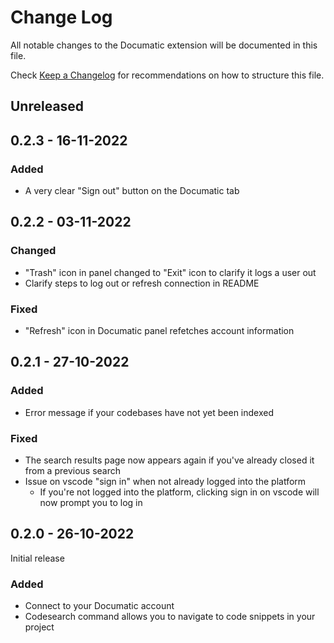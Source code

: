 # Change Log

All notable changes to the Documatic extension will be documented in this file.

Check [Keep a Changelog](http://keepachangelog.com/) for recommendations on how to structure this file.

## Unreleased

## 0.2.3 - 16-11-2022

### Added

* A very clear "Sign out" button on the Documatic tab

## 0.2.2 - 03-11-2022

### Changed

* "Trash" icon in panel changed to "Exit" icon to clarify it logs a user out
* Clarify steps to log out or refresh connection in README

### Fixed

* "Refresh" icon in Documatic panel refetches account information

## 0.2.1 - 27-10-2022

### Added

* Error message if your codebases have not yet been indexed

### Fixed

* The search results page now appears again if you've already closed it from a previous search
* Issue on vscode "sign in" when not already logged into the platform
  * If you're not logged into the platform, clicking sign in on vscode will now prompt you to log in

## 0.2.0 - 26-10-2022

Initial release

### Added

* Connect to your Documatic account
* Codesearch command allows you to navigate to code snippets in your project
